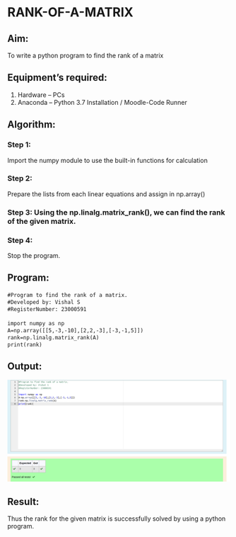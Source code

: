 # RANK-OF-A-MATRIX
## Aim:
To write a python program to find the rank of a matrix
## Equipment’s required:
1. 	Hardware – PCs
2. 	Anaconda – Python 3.7 Installation / Moodle-Code Runner
## Algorithm:
### Step 1: 
Import the numpy module to use the built-in functions for calculation
### Step 2: 
Prepare the lists from each linear equations and assign in np.array()
### Step 3: Using the np.linalg.matrix_rank(), we can find the rank of the given matrix.
### Step 4: 
Stop the program.
## Program:
```
#Program to find the rank of a matrix.
#Developed by: Vishal S
#RegisterNumber: 23000591

import numpy as np
A=np.array([[5,-3,-10],[2,2,-3],[-3,-1,5]])
rank=np.linalg.matrix_rank(A)
print(rank)

```
## Output:
![Output](/rankoutput.png)
## Result:
Thus the rank for the given matrix is successfully solved by  using a python program.

